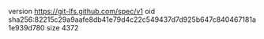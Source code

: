 version https://git-lfs.github.com/spec/v1
oid sha256:82215c29a9aafe8db41e79d4c22c549437d7d925b647c840467181a1e939d780
size 4372

